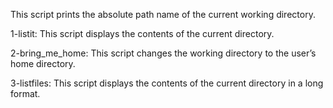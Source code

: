 This script prints the absolute path name of the current working directory.

1-listit: This script displays the contents of the current directory.

2-bring_me_home: This script changes the working directory to the user’s home directory.

3-listfiles: This script displays the contents of the current directory in a long format.
